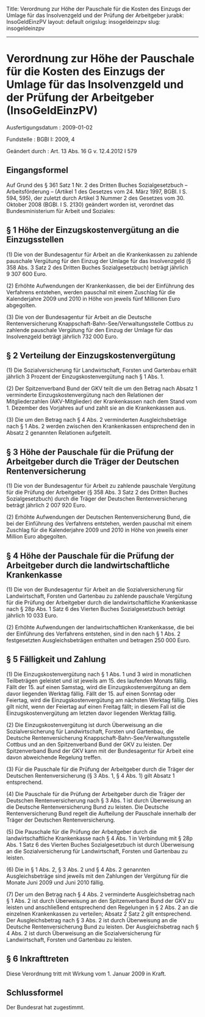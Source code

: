 Title: Verordnung zur Höhe der Pauschale für die Kosten des Einzugs der Umlage für
  das Insolvenzgeld und der Prüfung der Arbeitgeber
jurabk: InsoGeldEinzPV
layout: default
origslug: insogeldeinzpv
slug: insogeldeinzpv

---

# Verordnung zur Höhe der Pauschale für die Kosten des Einzugs der Umlage für das Insolvenzgeld und der Prüfung der Arbeitgeber (InsoGeldEinzPV)

Ausfertigungsdatum
:   2009-01-02

Fundstelle
:   BGBl I: 2009, 4

Geändert durch
:   Art. 13 Abs. 16 G v. 12.4.2012 I 579


## Eingangsformel

Auf Grund des § 361 Satz 1 Nr. 2 des Dritten Buches Sozialgesetzbuch –
Arbeitsförderung – (Artikel 1 des Gesetzes vom 24. März 1997, BGBl. I
S. 594, 595), der zuletzt durch Artikel 3 Nummer 2 des Gesetzes vom
30\. Oktober 2008 (BGBl. I S. 2130) geändert worden ist, verordnet das
Bundesministerium für Arbeit und Soziales:


## § 1 Höhe der Einzugskostenvergütung an die Einzugsstellen

(1) Die von der Bundesagentur für Arbeit an die Krankenkassen zu
zahlende pauschale Vergütung für den Einzug der Umlage für das
Insolvenzgeld (§ 358 Abs. 3 Satz 2 des Dritten Buches
Sozialgesetzbuch) beträgt jährlich 9 307 600 Euro.

(2) Erhöhte Aufwendungen der Krankenkassen, die bei der Einführung des
Verfahrens entstehen, werden pauschal mit einem Zuschlag für die
Kalenderjahre 2009 und 2010 in Höhe von jeweils fünf Millionen Euro
abgegolten.

(3) Die von der Bundesagentur für Arbeit an die Deutsche
Rentenversicherung Knappschaft-Bahn-See/Verwaltungsstelle Cottbus zu
zahlende pauschale Vergütung für den Einzug der Umlage für das
Insolvenzgeld beträgt jährlich 732 000 Euro.


## § 2 Verteilung der Einzugskostenvergütung

(1) Die Sozialversicherung für Landwirtschaft, Forsten und Gartenbau
erhält jährlich 3 Prozent der Einzugskostenvergütung nach § 1 Abs. 1.

(2) Der Spitzenverband Bund der GKV teilt die um den Betrag nach
Absatz 1 verminderte Einzugskostenvergütung nach den Relationen der
Mitgliederzahlen (AKV-Mitglieder) der Krankenkassen nach dem Stand vom
1\. Dezember des Vorjahres auf und zahlt sie an die Krankenkassen aus.

(3) Die um den Betrag nach § 4 Abs. 2 verminderten Ausgleichsbeträge
nach § 1 Abs. 2 werden zwischen den Krankenkassen entsprechend den in
Absatz 2 genannten Relationen aufgeteilt.


## § 3 Höhe der Pauschale für die Prüfung der Arbeitgeber durch die Träger der Deutschen Rentenversicherung

(1) Die von der Bundesagentur für Arbeit zu zahlende pauschale
Vergütung für die Prüfung der Arbeitgeber (§ 358 Abs. 3 Satz 2 des
Dritten Buches Sozialgesetzbuch) durch die Träger der Deutschen
Rentenversicherung beträgt jährlich 2 007 920 Euro.

(2) Erhöhte Aufwendungen der Deutschen Rentenversicherung Bund, die
bei der Einführung des Verfahrens entstehen, werden pauschal mit einem
Zuschlag für die Kalenderjahre 2009 und 2010 in Höhe von jeweils einer
Million Euro abgegolten.


## § 4 Höhe der Pauschale für die Prüfung der Arbeitgeber durch die landwirtschaftliche Krankenkasse

(1) Die von der Bundesagentur für Arbeit an die Sozialversicherung für
Landwirtschaft, Forsten und Gartenbau zu zahlende pauschale Vergütung
für die Prüfung der Arbeitgeber durch die landwirtschaftliche
Krankenkasse nach § 28p Abs. 1 Satz 6 des Vierten Buches
Sozialgesetzbuch beträgt jährlich 10 033 Euro.

(2) Erhöhte Aufwendungen der landwirtschaftlichen Krankenkasse, die
bei der Einführung des Verfahrens entstehen, sind in den nach § 1 Abs.
2 festgesetzten Ausgleichsbeträgen enthalten und betragen 250 000
Euro.


## § 5 Fälligkeit und Zahlung

(1) Die Einzugskostenvergütung nach § 1 Abs. 1 und 3 wird in
monatlichen Teilbeträgen geleistet und ist jeweils am 15. des
laufenden Monats fällig. Fällt der 15. auf einen Samstag, wird die
Einzugskostenvergütung an dem davor liegenden Werktag fällig. Fällt
der 15. auf einen Sonntag oder Feiertag, wird die
Einzugskostenvergütung am nächsten Werktag fällig. Dies gilt nicht,
wenn der Feiertag auf einen Freitag fällt; in diesem Fall ist die
Einzugskostenvergütung am letzten davor liegenden Werktag fällig.

(2) Die Einzugskostenvergütung ist durch Überweisung an die
Sozialversicherung für Landwirtschaft, Forsten und Gartenbau, die
Deutsche Rentenversicherung Knappschaft-Bahn-See/Verwaltungsstelle
Cottbus und an den Spitzenverband Bund der GKV zu leisten. Der
Spitzenverband Bund der GKV kann mit der Bundesagentur für Arbeit eine
davon abweichende Regelung treffen.

(3) Für die Pauschale für die Prüfung der Arbeitgeber durch die Träger
der Deutschen Rentenversicherung (§ 3 Abs. 1, § 4 Abs. 1) gilt Absatz
1 entsprechend.

(4) Die Pauschale für die Prüfung der Arbeitgeber durch die Träger der
Deutschen Rentenversicherung nach § 3 Abs. 1 ist durch Überweisung an
die Deutsche Rentenversicherung Bund zu leisten. Die Deutsche
Rentenversicherung Bund regelt die Aufteilung der Pauschale innerhalb
der Träger der Deutschen Rentenversicherung.

(5) Die Pauschale für die Prüfung der Arbeitgeber durch die
landwirtschaftliche Krankenkasse nach § 4 Abs. 1 in Verbindung mit §
28p Abs. 1 Satz 6 des Vierten Buches Sozialgesetzbuch ist durch
Überweisung an die Sozialversicherung für Landwirtschaft, Forsten und
Gartenbau zu leisten.

(6) Die in § 1 Abs. 2, § 3 Abs. 2 und § 4 Abs. 2 genannten
Ausgleichsbeträge sind jeweils mit den Zahlungen der Vergütung für die
Monate Juni 2009 und Juni 2010 fällig.

(7) Der um den Betrag nach § 4 Abs. 2 verminderte Ausgleichsbetrag
nach § 1 Abs. 2 ist durch Überweisung an den Spitzenverband Bund der
GKV zu leisten und anschließend entsprechend den Regelungen in § 2
Abs. 2 an die einzelnen Krankenkassen zu verteilen; Absatz 2 Satz 2
gilt entsprechend. Der Ausgleichsbetrag nach § 3 Abs. 2 ist durch
Überweisung an die Deutsche Rentenversicherung Bund zu leisten. Der
Ausgleichsbetrag nach § 4 Abs. 2 ist durch Überweisung an die
Sozialversicherung für Landwirtschaft, Forsten und Gartenbau zu
leisten.


## § 6 Inkrafttreten

Diese Verordnung tritt mit Wirkung vom 1. Januar 2009 in Kraft.


## Schlussformel

Der Bundesrat hat zugestimmt.

